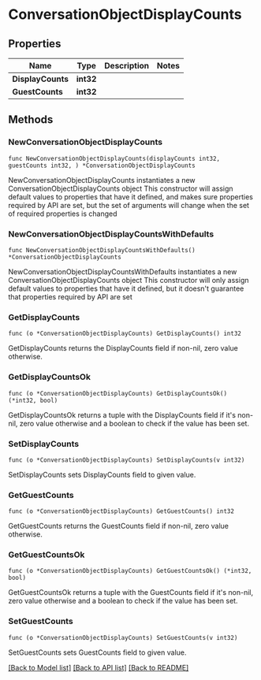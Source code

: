 # ConversationObjectDisplayCounts

## Properties

Name | Type | Description | Notes
------------ | ------------- | ------------- | -------------
**DisplayCounts** | **int32** |  | 
**GuestCounts** | **int32** |  | 

## Methods

### NewConversationObjectDisplayCounts

`func NewConversationObjectDisplayCounts(displayCounts int32, guestCounts int32, ) *ConversationObjectDisplayCounts`

NewConversationObjectDisplayCounts instantiates a new ConversationObjectDisplayCounts object
This constructor will assign default values to properties that have it defined,
and makes sure properties required by API are set, but the set of arguments
will change when the set of required properties is changed

### NewConversationObjectDisplayCountsWithDefaults

`func NewConversationObjectDisplayCountsWithDefaults() *ConversationObjectDisplayCounts`

NewConversationObjectDisplayCountsWithDefaults instantiates a new ConversationObjectDisplayCounts object
This constructor will only assign default values to properties that have it defined,
but it doesn't guarantee that properties required by API are set

### GetDisplayCounts

`func (o *ConversationObjectDisplayCounts) GetDisplayCounts() int32`

GetDisplayCounts returns the DisplayCounts field if non-nil, zero value otherwise.

### GetDisplayCountsOk

`func (o *ConversationObjectDisplayCounts) GetDisplayCountsOk() (*int32, bool)`

GetDisplayCountsOk returns a tuple with the DisplayCounts field if it's non-nil, zero value otherwise
and a boolean to check if the value has been set.

### SetDisplayCounts

`func (o *ConversationObjectDisplayCounts) SetDisplayCounts(v int32)`

SetDisplayCounts sets DisplayCounts field to given value.


### GetGuestCounts

`func (o *ConversationObjectDisplayCounts) GetGuestCounts() int32`

GetGuestCounts returns the GuestCounts field if non-nil, zero value otherwise.

### GetGuestCountsOk

`func (o *ConversationObjectDisplayCounts) GetGuestCountsOk() (*int32, bool)`

GetGuestCountsOk returns a tuple with the GuestCounts field if it's non-nil, zero value otherwise
and a boolean to check if the value has been set.

### SetGuestCounts

`func (o *ConversationObjectDisplayCounts) SetGuestCounts(v int32)`

SetGuestCounts sets GuestCounts field to given value.



[[Back to Model list]](../README.md#documentation-for-models) [[Back to API list]](../README.md#documentation-for-api-endpoints) [[Back to README]](../README.md)


